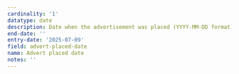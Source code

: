 ```yaml
---
cardinality: '1'
datatype: date
description: Date when the advertisement was placed (YYYY-MM-DD format)
end-date: ''
entry-date: '2025-07-09'
field: advert-placed-date
name: Advert placed date
notes: ''
---
```

